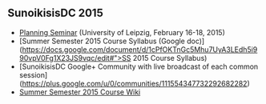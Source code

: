 ## SunoikisisDC 2015

* [Planning Seminar](http://www.dh.uni-leipzig.de/wo/wokshops-seminars/sunoikisis-dc-2015/) (University of Leipzig, February 16-18, 2015)
* [Summer Semester 2015 Course Syllabus (Google doc)](https://docs.google.com/document/d/1cPfOKTnGc5Mhu7UyA3LEdh5i990vpV0Fg1X23JS9vqc/edit#">SS 2015 Course Syllabus)
* [SunoikisisDC Google+ Community with live broadcast of each common session] (https://plus.google.com/u/0/communities/111554347732292682282)
* [Summer Semester 2015 Course Wiki](https://github.com/SunoikisisDC/SunoikisisDC-2015/wiki)

